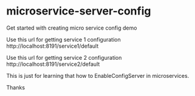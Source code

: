 # microservice-server-config
Get started with creating micro service config demo

Use this url for getting service 1 configuration 
http://localhost:8191/service1/default 

Use this url for getting service 2 configuration
http://localhost:8191/service2/default


This is just for learning that how to EnableConfigServer in microservices.

Thanks
